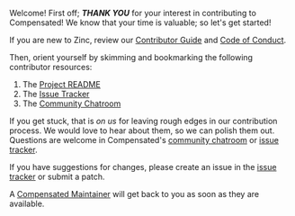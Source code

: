 Welcome! First off; _**THANK YOU**_ for your interest in contributing to
Compensated! We know that your time is valuable; so let's get started!

If you are new to Zinc, review our [Contributor Guide] and [Code of Conduct].

Then, orient yourself by skimming and bookmarking the following contributor
resources:

1. The [Project README]
1. The [Issue Tracker]
1. The [Community Chatroom]

If you get stuck, that is _on us_ for leaving rough edges
in our contribution process. We would love to hear about them, so we can polish them out. Questions are welcome in Compensated's [community chatroom]
or [issue tracker].

If you have suggestions for changes, please create an issue in the [issue
tracker] or submit a patch.

A [Compensated Maintainer] will get back to you as soon as they are available.

[code of conduct]: https://www.zinc.coop/code-of-conduct/
[contributor guide]: https://www.zinc.coop/contributing/
[project readme]: ./README.md
[issue tracker]: https://github.com/zinc-collective/compensated/issues
[community chatroom]: https://discord.gg/r7tcMR7
[compensated maintainer]: https://github.com/orgs/zinc-collective/teams/compensated-maintainers